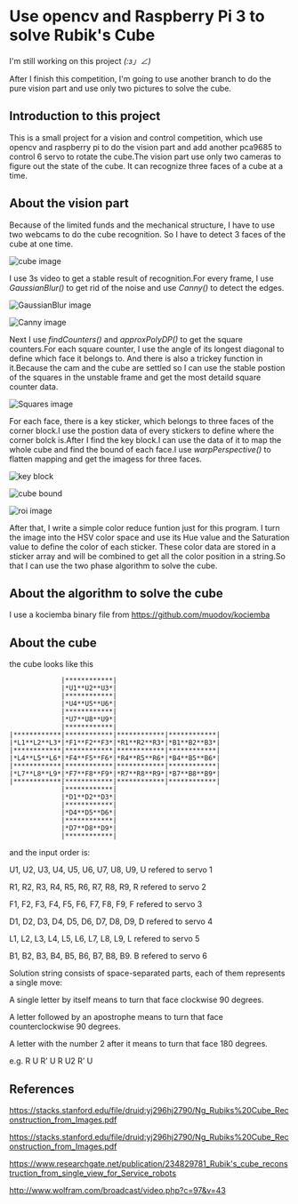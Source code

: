 # Use opencv and Raspberry Pi 3 to solve Rubik's Cube
I'm still working on this project _(:з」∠)_

After I finish this competition, I'm going to use another branch to do the pure vision part and use only two pictures to solve the cube.
## Introduction to this project
This is a small project for a vision and control competition, which use opencv and raspberry pi to do the vision part and add another pca9685 to control 6 servo to rotate the cube.The vision part use only two cameras to figure out the state of the cube. It can recognize three faces of a cube at a time.



## About the vision part
Because of the limited funds and the mechanical structure, I have to use two webcams to do the cube recognition. So I have to detect 3 faces of the cube at one time.

![cube image](./imgs/cube.JPG)

I use 3s video to get a stable result of recognition.For every frame, I use *GaussianBlur()* to get rid of the noise and use *Canny()* to detect the edges.

![GaussianBlur image](./imgs/GaussianBlur.png)

![Canny image](./imgs/CannyResult.png)

Next I use *findCounters()* and *approxPolyDP()* to get the square counters.For each square counter, I use the angle of its longest diagonal to define which face it belongs to. And there is also a trickey function in it.Because the cam and the cube are settled so I can use the stable postion of the squares in the unstable frame and get the most detaild square counter data.

![Squares image](./imgs/Squares.png)

For each face, there is a key sticker, which belongs to three faces of the corner block.I use the postion data of every stickers to define where the corner bolck is.After I find the key block.I can use the data of it to map the whole cube and find the bound of each face.I use *warpPerspective()* to flatten mapping and get the imagess for three faces.

![key block](./imgs/KeyBlock.png)

![cube bound](./imgs/CubeBound.png)

![roi image](./imgs/FrontRoi.png)

After that, I write a simple color reduce funtion just for this program. I turn the image into the HSV color space and use its Hue value and the Saturation value to define the color of each sticker. These color data are stored in a sticker array and will be combined to get all the color position in a string.So that I can use the two phase algorithm to solve the cube.



## About the algorithm to solve the cube
I use a kociemba binary file from https://github.com/muodov/kociemba



## About the cube
the cube looks like this


                 |************|
                 |*U1**U2**U3*|
                 |************|
                 |*U4**U5**U6*|
                 |************|
                 |*U7**U8**U9*|
                 |************|
    |************|************|************|************|
    |*L1**L2**L3*|*F1**F2**F3*|*R1**R2**R3*|*B1**B2**B3*|
    |************|************|************|************|
    |*L4**L5**L6*|*F4**F5**F6*|*R4**R5**R6*|*B4**B5**B6*|
    |************|************|************|************|
    |*L7**L8**L9*|*F7**F8**F9*|*R7**R8**R9*|*B7**B8**B9*|
    |************|************|************|************|
                 |************|
                 |*D1**D2**D3*|
                 |************|
                 |*D4**D5**D6*|
                 |************|
                 |*D7**D8**D9*|
                 |************|

 and the input order is:
 
 U1, U2, U3, U4, U5, U6, U7, U8, U9,
 U refered to servo 1
 
 R1, R2, R3, R4, R5, R6, R7, R8, R9,
 R refered to servo 2
 
 F1, F2, F3, F4, F5, F6, F7, F8, F9,
 F refered to servo 3
 
 D1, D2, D3, D4, D5, D6, D7, D8, D9,
 D refered to servo 4
 
 L1, L2, L3, L4, L5, L6, L7, L8, L9,
 L refered to servo 5
 
 B1, B2, B3, B4, B5, B6, B7, B8, B9.
 B refered to servo 6
 

 Solution string consists of space-separated parts, each of them represents a single move:

 A single letter by itself means to turn that face clockwise 90 degrees.
 
 A letter followed by an apostrophe means to turn that face counterclockwise 90 degrees.
 
 A letter with the number 2 after it means to turn that face 180 degrees.
 
 e.g. R U R’ U R U2 R’ U


 ## References
 https://stacks.stanford.edu/file/druid:yj296hj2790/Ng_Rubiks%20Cube_Reconstruction_from_Images.pdf

 https://stacks.stanford.edu/file/druid:yj296hj2790/Ng_Rubiks%20Cube_Reconstruction_from_Images.pdf

 https://www.researchgate.net/publication/234829781_Rubik's_cube_reconstruction_from_single_view_for_Service_robots

 http://www.wolfram.com/broadcast/video.php?c=97&v=43
